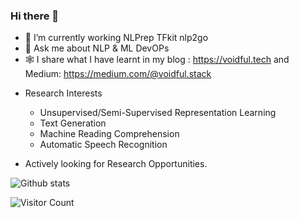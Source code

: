 ### Hi there 👋

- 🔭 I’m currently working NLPrep TFkit nlp2go
- 💬 Ask me about NLP & ML DevOPs
- 🕸️ I share what I have learnt in my blog : https://voidful.tech
  and Medium: https://medium.com/@voidful.stack

* Research Interests
    * Unsupervised/Semi-Supervised Representation Learning
    * Text Generation
    * Machine Reading Comprehension
    * Automatic Speech Recognition
    
* Actively looking for Research Opportunities.


![Github stats](https://github-readme-stats.vercel.app/api?username=voidful&show_icons=true&hide_title=true)

![Visitor Count](https://komarev.com/ghpvc/?username=voidful&color=grey)
